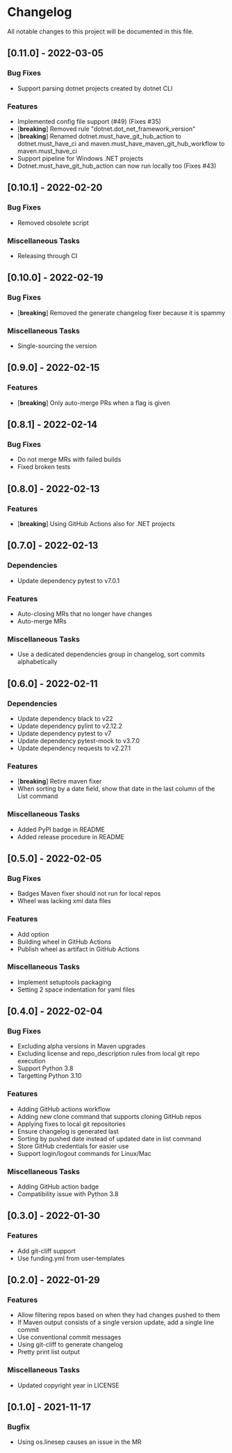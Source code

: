 # Changelog
All notable changes to this project will be documented in this file.

## [0.11.0] - 2022-03-05

### Bug Fixes

- Support parsing dotnet projects created by dotnet CLI

### Features

- Implemented config file support (#49) (Fixes #35)
- [**breaking**] Removed rule "dotnet.dot_net_framework_version"
- [**breaking**] Renamed dotnet.must_have_git_hub_action to dotnet.must_have_ci and maven.must_have_maven_git_hub_workflow to maven.must_have_ci
- Support pipeline for Windows .NET projects
- Dotnet.must_have_git_hub_action can now run locally too (Fixes #43)

## [0.10.1] - 2022-02-20

### Bug Fixes

- Removed obsolete script

### Miscellaneous Tasks

- Releasing through CI

## [0.10.0] - 2022-02-19

### Bug Fixes

- [**breaking**] Removed the generate changelog fixer because it is spammy

### Miscellaneous Tasks

- Single-sourcing the version

## [0.9.0] - 2022-02-15

### Features

- [**breaking**] Only auto-merge PRs when a flag is given

## [0.8.1] - 2022-02-14

### Bug Fixes

- Do not merge MRs with failed builds
- Fixed broken tests

## [0.8.0] - 2022-02-13

### Features

- [**breaking**] Using GitHub Actions also for .NET projects

## [0.7.0] - 2022-02-13

### Dependencies

- Update dependency pytest to v7.0.1

### Features

- Auto-closing MRs that no longer have changes
- Auto-merge MRs

### Miscellaneous Tasks

- Use a dedicated dependencies group in changelog, sort commits alphabetically

## [0.6.0] - 2022-02-11

### Dependencies

- Update dependency black to v22
- Update dependency pylint to v2.12.2
- Update dependency pytest to v7
- Update dependency pytest-mock to v3.7.0
- Update dependency requests to v2.27.1

### Features

- [**breaking**] Retire maven fixer
- When sorting by a date field, show that date in the last column of the List command

### Miscellaneous Tasks

- Added PyPI badge in README
- Added release procedure in README

## [0.5.0] - 2022-02-05

### Bug Fixes

- Badges Maven fixer should not run for local repos
- Wheel was lacking xml data files

### Features

- Add  option
- Building wheel in GitHub Actions
- Publish wheel as artifact in GitHub Actions

### Miscellaneous Tasks

- Implement setuptools packaging
- Setting 2 space indentation for yaml files

## [0.4.0] - 2022-02-04

### Bug Fixes

- Excluding alpha versions in Maven upgrades
- Excluding license and repo_description rules from local git repo execution
- Support Python 3.8
- Targetting Python 3.10

### Features

- Adding GitHub actions workflow
- Adding new clone command that supports cloning GitHub repos
- Applying fixes to local git repositories
- Ensure changelog is generated last
- Sorting by pushed date instead of updated date in list command
- Store GitHub credentials for easier use
- Support login/logout commands for Linux/Mac

### Miscellaneous Tasks

- Adding GitHub action badge
- Compatibility issue with Python 3.8

## [0.3.0] - 2022-01-30

### Features

- Add git-cliff support
- Use funding.yml from user-templates

## [0.2.0] - 2022-01-29

### Features

- Allow filtering repos based on when they had changes pushed to them
- If Maven output consists of a single version update, add a single line commit
- Use conventional commit messages
- Using git-cliff to generate changelog
- Pretty print list output

### Miscellaneous Tasks

- Updated copyright year in LICENSE

## [0.1.0] - 2021-11-17

### Bugfix

- Using os.linesep causes an issue in the MR

<!-- generated by git-cliff -->
